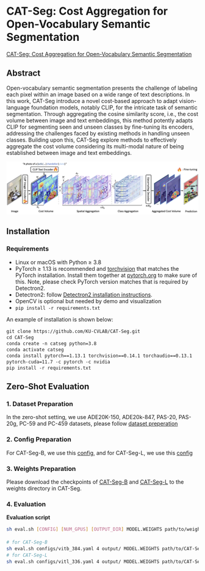 # CAT-Seg: Cost Aggregation for Open-Vocabulary Semantic Segmentation

[CAT-Seg: Cost Aggregation for Open-Vocabulary Semantic Segmentation](https://arxiv.org/abs/2303.11797)

## Abstract

Open-vocabulary semantic segmentation presents the challenge of labeling each pixel within an image based on a wide range of text descriptions. In this work, CAT-Seg introduce a novel cost-based approach to adapt vision-language foundation models, notably CLIP, for the intricate task of semantic segmentation. Through aggregating the cosine similarity score, i.e., the cost volume between image and text embeddings, this method potently adapts CLIP for segmenting seen and unseen classes by fine-tuning its encoders, addressing the challenges faced by existing methods in handling unseen classes. Building upon this, CAT-Seg explore methods to effectively aggregate the cost volume considering its multi-modal nature of being established between image and text embeddings.

<img src="..\..\images\catseg-overview.png" >

## Installation

### Requirements
- Linux or macOS with Python ≥ 3.8
- PyTorch ≥ 1.13 is recommended and [torchvision](https://github.com/pytorch/vision/) that matches the PyTorch installation.
  Install them together at [pytorch.org](https://pytorch.org) to make sure of this. Note, please check
  PyTorch version matches that is required by Detectron2.
- Detectron2: follow [Detectron2 installation instructions](https://detectron2.readthedocs.io/tutorials/install.html).
- OpenCV is optional but needed by demo and visualization
- `pip install -r requirements.txt`

An example of installation is shown below:

```
git clone https://github.com/KU-CVLAB/CAT-Seg.git
cd CAT-Seg
conda create -n catseg python=3.8
conda activate catseg
conda install pytorch==1.13.1 torchvision==0.14.1 torchaudio==0.13.1 pytorch-cuda=11.7 -c pytorch -c nvidia
pip install -r requirements.txt
```

## Zero-Shot Evaluation

### 1. Dataset Preparation

In the zero-shot setting, we use ADE20K-150, ADE20k-847, PAS-20, PAS-20g, PC-59 and PC-459 datasets, please follow [dataset preperation](https://github.com/KU-CVLAB/CAT-Seg/blob/main/datasets/README.md)

### 2. Config Preparation

For CAT-Seg-B, we use this [config](https://github.com/KU-CVLAB/CAT-Seg/blob/main/configs/vitb_384.yaml), and for CAT-Seg-L, we use this [config](https://github.com/KU-CVLAB/CAT-Seg/blob/main/configs/vitl_336.yaml)

### 3. Weights Preparation

Please download the checkpoints of [CAT-Seg-B](https://huggingface.co/spaces/hamacojr/CAT-Seg-weights/resolve/main/model_base.pth) and [CAT-Seg-L](https://huggingface.co/spaces/hamacojr/CAT-Seg-weights/resolve/main/model_large.pth) to the weights directory in CAT-Seg.

### 4. Evaluation

**Evaluation script**

```bash
sh eval.sh [CONFIG] [NUM_GPUS] [OUTPUT_DIR] MODEL.WEIGHTS path/to/weights.pth

# for CAT-Seg-B
sh eval.sh configs/vitb_384.yaml 4 output/ MODEL.WEIGHTS path/to/CAT-Seg-B/weights.pth
# for CAT-Seg-L
sh eval.sh configs/vitl_336.yaml 4 output/ MODEL.WEIGHTS path/to/CAT-Seg-L/weights.pth
```
